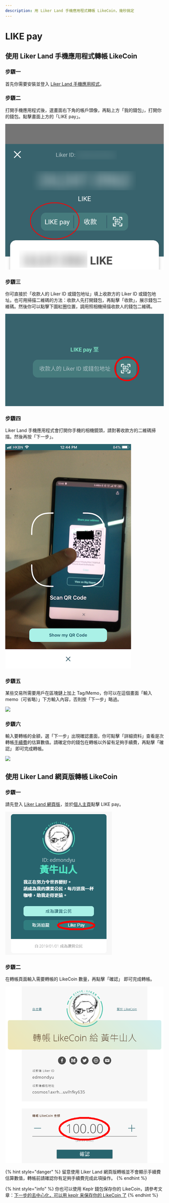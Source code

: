 ```yaml
---
description: 用 Liker Land 手機應用程式轉帳 LikeCoin，幾秒搞定
---
```


# LIKE pay

## 使用 Liker Land 手機應用程式轉帳 LikeCoin

### **步驟一**

首先你需要安裝並登入 [Liker Land 手機應用程式](https://liker.land/getapp)。

### **步驟二**

打開手機應用程式後，選畫面右下角的帳戶頭像，再點上方「我的錢包」，打開你的錢包。點擊畫面上方的「LIKE pay」。

![](../../.gitbook/assets/like-pay-1.png)

### **步驟三**

你可直接於「收款人的 Liker ID 或錢包地址」填上收款方的 Liker ID 或錢包地址。也可用掃描二維碼的方法：收款人先打開錢包，再點擊「收款」，展示錢包二維碼。然後你可以點擊下圖紅圈位置，調用照相機掃描收款人的錢包二維碼。

![](../../.gitbook/assets/like-pay-2.png)

### **步驟四**

Liker Land 手機應用程式會打開你手機的相機鏡頭，請對著收款方的二維碼掃描。然後再按「下一步」。

![](../../.gitbook/assets/img_2158.png)

### **步驟五**

某些交易所需要用戶在區塊鏈上加上 Tag/Memo，你可以在這個畫面「輸入 memo（可省略）」下方輸入內容，否則按「下一步」略過。

![](../../.gitbook/assets/like-pay-3.png)

### **步驟六**

輸入要轉帳的金額，選「下一步」出現確認畫面，你可點擊「詳細資料」查看是次轉帳[手續費](https://docs.like.co/v/zh/user-guide/likecoin-token/transaction-fee)的估算數值。請確定你的錢包在轉帳以外留有足夠手續費，再點擊「確認」 即可完成轉帳。

![](../../.gitbook/assets/like-pay-4.png)

## 使用 Liker Land 網頁版轉帳 LikeCoin

### 步驟一

請先登入 [Liker Land 網頁版](https://docs.like.co/v/zh/user-guide/reader/download#liker-land-wang-ye-ban-httpslikerland)，並於[個人主頁](https://docs.like.co/v/zh/user-guide/creator/portfolio-page)點擊 LIKE pay。

![](../../.gitbook/assets/like-pay-5.png)

### 步驟二

在轉帳頁面輸入需要轉帳的 LikeCoin 數量，再點擊「確認」 即可完成轉帳。

![](../../.gitbook/assets/like-pay-6.png)

{% hint style="danger" %}
留意使用 Liker Land 網頁版轉帳並不會顯示手續費估算數值，轉帳前請確認你有足夠手續費完成此項操作。
{% endhint %}

{% hint style="info" %}
你也可以使用 Keplr 錢包保存你的 LikeCoin，請參考文章：[下一步的去中心化，可以用 keplr 来保存你的 LikeCoin 了](https://matters.news/@guanyun/%E4%B8%8B%E4%B8%80%E6%AD%A5%E7%9A%84%E5%8E%BB%E4%B8%AD%E5%BF%83%E5%8C%96-%E5%8F%AF%E4%BB%A5%E7%94%A8-keplr-%E6%9D%A5%E4%BF%9D%E5%AD%98%E4%BD%A0%E7%9A%84-like-coin-%E4%BA%86-bafyreifltlte6545fgx4mdjosaz2eoml2gypmtirnkt5ub4fdoxym6bzai)
{% endhint %}

